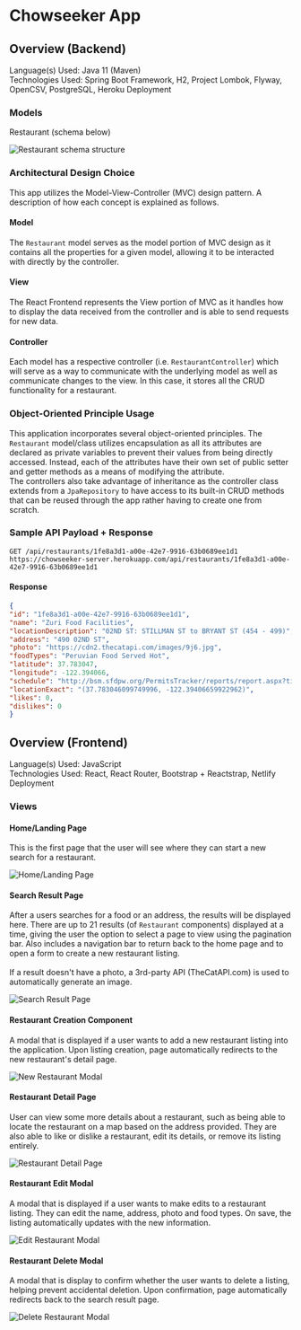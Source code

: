 # Chowseeker App

## Overview (Backend)

Language(s) Used: Java 11 (Maven)\
Technologies Used: Spring Boot Framework, H2, Project Lombok, Flyway, OpenCSV, PostgreSQL, Heroku Deployment

### Models
Restaurant (schema below)

![Restaurant schema structure](https://i.imgur.com/L3Lpsq2.png)

### Architectural Design Choice

This app utilizes the Model-View-Controller (MVC) design pattern. A description of how each concept is explained as follows.

#### Model

The `Restaurant` model serves as the model portion of MVC design as it contains all the properties for a given model, allowing it to be interacted with directly by the controller.

#### View

The React Frontend represents the View portion of MVC as it handles how to display the data received from the controller and is able to send requests for new data.

#### Controller

Each model has a respective controller (i.e. `RestaurantController`) which will serve as a way to communicate with the underlying model as well as communicate changes to the view. In this case, it stores all the CRUD functionality for a restaurant.

### Object-Oriented Principle Usage

This application incorporates several object-oriented principles. The `Restaurant` model/class utilizes encapsulation as all its attributes are declared as private variables to prevent their values from being directly accessed. Instead, each of the attributes have their own set of public setter and getter methods as a means of modifying the attribute.\
The controllers also take advantage of inheritance as the controller class extends from a `JpaRepository` to have access to its built-in CRUD methods that can be reused through the app rather having to create one from scratch.

### Sample API Payload + Response

``GET /api/restaurants/1fe8a3d1-a00e-42e7-9916-63b0689ee1d1``\
``https://chowseeker-server.herokuapp.com/api/restaurants/1fe8a3d1-a00e-42e7-9916-63b0689ee1d1``

#### Response

```json
{
"id": "1fe8a3d1-a00e-42e7-9916-63b0689ee1d1",
"name": "Zuri Food Facilities",
"locationDescription": "02ND ST: STILLMAN ST to BRYANT ST (454 - 499)",
"address": "490 02ND ST",
"photo": "https://cdn2.thecatapi.com/images/9j6.jpg",
"foodTypes": "Peruvian Food Served Hot",
"latitude": 37.783047,
"longitude": -122.394066,
"schedule": "http://bsm.sfdpw.org/PermitsTracker/reports/report.aspx?title=schedule&report=rptSchedule&params=permit=22MFF-00004&ExportPDF=1&Filename=22MFF-00004_schedule.pdf",
"locationExact": "(37.783046099749996, -122.39406659922962)",
"likes": 0,
"dislikes": 0
}
```

## Overview (Frontend)

Language(s) Used: JavaScript\
Technologies Used: React, React Router, Bootstrap + Reactstrap, Netlify Deployment

### Views

#### Home/Landing Page

This is the first page that the user will see where they can start a new search for a restaurant.

![Home/Landing Page](https://i.imgur.com/XlN1nqx.png)

#### Search Result Page

After a users searches for a food or an address, the results will be displayed here. There are up to 21 results (of `Restaurant` components) displayed at a time, giving the user the option to select a page to view using the pagination bar. Also includes a navigation bar to return back to the home page and to open a form to create a new restaurant listing. \
\
If a result doesn't have a photo, a 3rd-party API (TheCatAPI.com) is used to automatically generate an image.

![Search Result Page](https://i.imgur.com/Qv9htdu.png)

#### Restaurant Creation Component

A modal that is displayed if a user wants to add a new restaurant listing into the application. Upon listing creation, page automatically redirects to the new restaurant's detail page.

![New Restaurant Modal](https://i.imgur.com/v4toc9h.png)

#### Restaurant Detail Page

User can view some more details about a restaurant, such as being able to locate the restaurant on a map based on the address provided. They are also able to like or dislike a restaurant, edit its details, or remove its listing entirely.

![Restaurant Detail Page](https://i.imgur.com/fAkgm5n.png)

#### Restaurant Edit Modal

A modal that is displayed if a user wants to make edits to a restaurant listing. They can edit the name, address, photo and food types. On save, the listing automatically updates with the new information.

![Edit Restaurant Modal](https://i.imgur.com/JCGFz4S.png)

#### Restaurant Delete Modal

A modal that is display to confirm whether the user wants to delete a listing, helping prevent accidental deletion. Upon confirmation, page automatically redirects back to the search result page.

![Delete Restaurant Modal](https://i.imgur.com/TQlhokh.png)